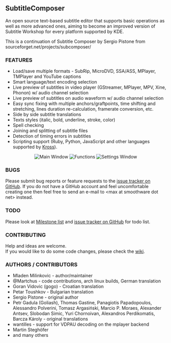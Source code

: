 ## SubtitleComposer ##

An open source text-based subtitle editor that supports basic operations as well as more advanced ones, aiming to become an improved version of Subtitle Workshop for every platform supported by KDE.

This is a continuation of Subtitle Composer by Sergio Pistone from sourceforget.net/projects/subcomposer/

### FEATURES
 - Load/save multiple formats - SubRip, MicroDVD, SSA/ASS, MPlayer, TMPlayer and YouTube captions
 - Smart language/text encoding selection
 - Live preview of subtitles in video player (GStreamer, MPlayer, MPV, Xine, Phonon) w/ audio channel selection
 - Live preview of subtitles on audio waveform w/ audio channel selection
 - Easy sync fixing with multiple anchors/graftpoints, time shifting and stretching, lines duration re-calculation, framerate conversion, etc.
 - Side by side subtitle translations
 - Texts styles (italic, bold, underline, stroke, color)
 - Spell checking
 - Joining and splitting of subtitle files
 - Detection of timing errors in subtitles
 - Scripting support (Ruby, Python, JavaScript and other languages supported by [Kross](http://techbase.kde.org/Development/Tutorials/Kross-Tutorial)).

<p align="center">
	<img src="https://raw.githubusercontent.com/maxrd2/subtitlecomposer/gh-pages/screenshots/screen-main.png" alt="Main Window"/>
	<img src="https://raw.githubusercontent.com/maxrd2/subtitlecomposer/gh-pages/screenshots/screen-actions.png" alt="Functions"/>
	<img src="https://raw.githubusercontent.com/maxrd2/subtitlecomposer/gh-pages/screenshots/screen-settings.png" alt="Settings Window"/>
</p>

### BUGS
Please submit bug reports or feature requests to the [issue tracker on GitHub][bugs]. 
If you do not have a GitHub account and feel uncomfortable creating one then feel free to send an 
e-mail to &lt;max at smoothware dot net&gt; instead.

### TODO
Please look at [Milestone list][milestones] and [issue tracker on GitHub][bugs] for todo list.

### CONTRIBUTING
Help and ideas are welcome.   
If you would like to do some code changes, please check the [wiki][coding style wiki].   

### AUTHORS / CONTRIBUTORS
 - Mladen Milinkovic - author/maintainer
 - @Martchus - code contributions, arch linux builds, German translation
 - Goran Vidovic (gogo) - Croatian translation
 - Petar Toushkov - Bulgarian translation
 - Sergio Pistone - original author
 - Petr Gadula (Goliash), Thomas Gastine, Panagiotis Papadopoulos, Alessandro Polverini, Tomasz Argasiński, Marcio P. Moraes,
 Alexander Antsev, Slobodan Simic, Yuri Chornoivan, Alexandros Perdikomatis, Barcza Károly - original translations
 - wantilles - support for VDPAU decoding on the mplayer backend
 - Martin Steghöfer
 - and many others


[bugs]: https://github.com/maxrd2/subtitlecomposer/issues "Issue Tracker"
[milestones]: https://github.com/maxrd2/subtitlecomposer/milestones "Milestones"
[coding style wiki]: https://github.com/maxrd2/subtitlecomposer/wiki/Coding-Style "Coding Style - Wiki"
